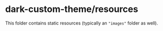 # dark-custom-theme/resources

This folder contains static resources (typically an `"images"` folder as well).
